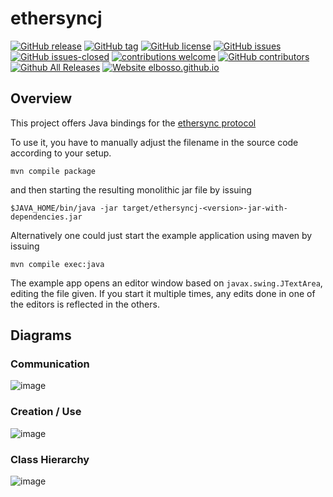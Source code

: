 # ethersyncj

<!---
[![start with why](https://img.shields.io/badge/start%20with-why%3F-brightgreen.svg?style=flat)](http://www.ted.com/talks/simon_sinek_how_great_leaders_inspire_action)
--->
[![GitHub release](https://img.shields.io/github/release/elbosso/ethersyncj/all.svg?maxAge=1)](https://GitHub.com/elbosso/ethersyncj/releases/)
[![GitHub tag](https://img.shields.io/github/tag/elbosso/ethersyncj.svg)](https://GitHub.com/elbosso/ethersyncj/tags/)
[![GitHub license](https://img.shields.io/github/license/elbosso/ethersyncj.svg)](https://github.com/elbosso/ethersyncj/blob/master/LICENSE)
[![GitHub issues](https://img.shields.io/github/issues/elbosso/ethersyncj.svg)](https://GitHub.com/elbosso/ethersyncj/issues/)
[![GitHub issues-closed](https://img.shields.io/github/issues-closed/elbosso/ethersyncj.svg)](https://GitHub.com/elbosso/ethersyncj/issues?q=is%3Aissue+is%3Aclosed)
[![contributions welcome](https://img.shields.io/badge/contributions-welcome-brightgreen.svg?style=flat)](https://github.com/elbosso/ethersyncj/issues)
[![GitHub contributors](https://img.shields.io/github/contributors/elbosso/ethersyncj.svg)](https://GitHub.com/elbosso/ethersyncj/graphs/contributors/)
[![Github All Releases](https://img.shields.io/github/downloads/elbosso/ethersyncj/total.svg)](https://github.com/elbosso/ethersyncj)
[![Website elbosso.github.io](https://img.shields.io/website-up-down-green-red/https/elbosso.github.io.svg)](https://elbosso.github.io/)

## Overview

This project offers Java bindings for the [ethersync protocol](https://ethersync.github.io/ethersync/)

To use it, you have to manually adjust the filename in the source code according to your setup.

```
mvn compile package
```

and then starting the resulting monolithic jar file by issuing

```
$JAVA_HOME/bin/java -jar target/ethersyncj-<version>-jar-with-dependencies.jar
```
Alternatively one could just start the example application using maven by  issuing

```
mvn compile exec:java
```

The example app opens an editor window based on `javax.swing.JTextArea`, editing the file given. If you start it multiple times, any edits done in one of the editors is reflected in the others.

## Diagrams

### Communication
![image](https://github.com/user-attachments/assets/21528263-9cde-4da0-a8ec-59680ba4298b)
### Creation / Use
![image](https://github.com/user-attachments/assets/0f218abe-ed58-4ced-a5e3-153304ed45e0)
### Class Hierarchy
![image](https://github.com/user-attachments/assets/311176c3-eb0b-4ed3-8ccf-a93368bce256)

